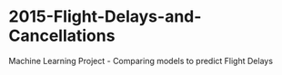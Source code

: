 # 2015-Flight-Delays-and-Cancellations
Machine Learning Project - Comparing models to predict Flight Delays
